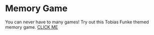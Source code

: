 # Memory Game #
You can never have to many games! Try out this Tobias Funke themed memory game.
[CLICK ME](https://quizzical-swirles-e01408.netlify.app/)
